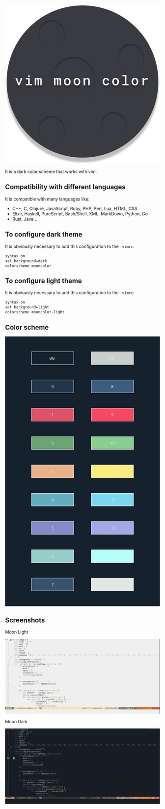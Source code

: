<p align="center"><img src="img/logo.svg" alt="logo"></p>

It is a dark color scheme that works with vim.

## Compatibility with different languages
It is compatible with many languages like: 
- C++, C, Clojure, JavaScript, Ruby, PHP, Perl, Lua, HTML, CSS
- Elixir, Haskell, PureScript, Bash/Shell, XML, MarkDown, Python, Go
- Rust, Java...

## To configure dark theme
It is obviously necessary to add this configuration to the `.vimrc`:
```VimL
syntax on
set background=dark
colorscheme mooncolor
```

## To configure light theme
It is obviously necessary to add this configuration to the `.vimrc`:
```VimL
syntax on
set background=light
colorscheme mooncolor-light
```

## Color scheme

<p align="center"><img src="img/palette_color.svg" alt="colorscheme"></p>

## Screenshots

Moon Light

<p align="center"><img src="img/moon_color_light.png" alt="screen"></p>

Moon Dark

<p align="center"><img src="img/moon_color_dark.png" alt="screen"></p>
